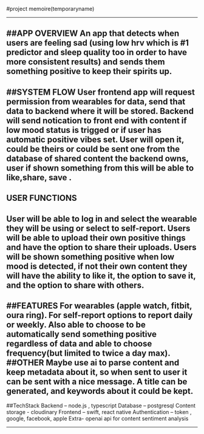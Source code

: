 #project memoire(temporaryname)

---
##APP OVERVIEW
An app that detects when users are feeling sad (using low hrv which is #1 predictor and sleep quality too in order to have more consistent results) and sends them something positive to keep their spirits up. 
---
##SYSTEM FLOW
User frontend app will request permission from wearables for data, send that data to backend where it will be stored. Backend will send notication to front end with content if low mood status is trigged or if user has automatic positive vibes set. User will open it, could be theirs or could be sent one from the database of shared content the backend owns, user if shown something from this will be able to like,share, save . 
---
## USER FUNCTIONS
User will be able to log in and select the wearable they will be using or select to self-report.
Users will be able to upload their own positive things  and have the option to share their uploads.
Users will be shown something positive when low mood is detected, if not their own content they will have the ability to like it, the option to save it, and the option to share with others.
---
##FEATURES
For wearables (apple watch, fitbit, oura ring).
For self-report options to report daily or weekly.
Also able to choose to be automatically send something positive regardless of data and able to choose frequency(but limited to twice a day max).
##OTHER
Maybe use ai to parse content and keep metadata about it, so when sent to user it can be sent with a nice message. A title can be generated, and keywords about it could be kept.
---

##TechStack
Backend – node.js , typescript
Database – postgresql
Content storage - cloudinary
Frontend – swift, react native
Authentication – token , google, facebook, apple
Extra- openai api for content sentiment analysis

---


